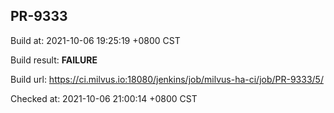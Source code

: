 <h2><a name="pr-9333" class="anchor" href="#pr-9333" rel="nofollow" aria-hidden="true"><span class="octicon octicon-link"></span></a>PR-9333</h2>

<p>Build at: 2021-10-06 19:25:19 +0800 CST</p>

<p>Build result: <strong>FAILURE</strong></p>

<p>Build url: <a href="https://ci.milvus.io:18080/jenkins/job/milvus-ha-ci/job/PR-9333/5/" rel="nofollow">https://ci.milvus.io:18080/jenkins/job/milvus-ha-ci/job/PR-9333/5/</a></p>

<p>Checked at: 2021-10-06 21:00:14 +0800 CST</p>
